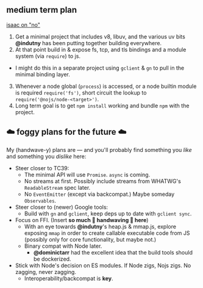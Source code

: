 ## medium term plan

[isaac on "no"](https://vimeo.com/56402326)

1. Get a minimal project that includes v8, libuv, and the various uv bits
   **@indutny** has been putting together building everywhere.
2. At that point build in & expose fs, tcp, and tls bindings and a module
   system (via `require`) to js.
  * I might do this in a separate project using `gclient` & `gn` to pull in the
    minimal binding layer.
3. Whenever a node global (`process`) is accessed, or a node builtin module is
   required `require('fs')`, short circuit the lookup to
   `require('@nojs/node-<target>')`.
4. Long term goal is to get `npm install` working and bundle `npm` with the
   project.

## :cloud: foggy plans for the future :cloud:

My (handwave-y) plans are — and you'll probably find something you *like*
and something you *dislike* here:

* Steer closer to TC39:
  * The minimal API will use `Promise`. `async` is coming.
  * No streams at first. Possibly include streams from WHATWG's
    `ReadableStream` spec later.
  * No `EventEmitter` (except via backcompat.) Maybe someday `Observables`.
* Steer closer to (newer) Google tools:
  * Build with `gn` and `gclient`, keep deps up to date with `gclient sync`.
* Focus on FFI. (Insert **so much :wave: handwaving :wave: here**)
  * With an eye towards **@indutny**'s heap.js & mmap.js, explore exposing `mmap`
    in order to create callable executable code from JS (possibly only for core
    functionality, but maybe not.)
  * Binary compat with Node later.
    * **@dominictarr** had the excellent idea that the build tools should be dockerized.
* Stick with Node's decision on ES modules. If Node zigs, Nojs zigs. No zagging, never zagging.
  * Interoperability/backcompat is **key**.
